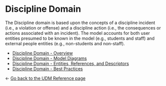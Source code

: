 # Discipline Domain

The Discipline domain is based upon the concepts of a discipline incident (i.e.,
a violation or offense) and a discipline action (i.e., the consequences or
actions associated with an incident). The model accounts for both user entities
presumed to be known in the model (e.g., students and staff) and external people
entities (e.g., non-students and non-staff).

* [Discipline Domain -
    Overview](./overview.md)
* [Discipline Domain - Model
    Diagrams](./diagrams.md)
* [Discipline Domain - Entities, References, and
    Descriptors](./entities-references-and-descriptors.md)
* [Discipline Domain - Best
    Practices](./best-practices.md)

← [Go back to the UDM Reference
page](../readme.md)

